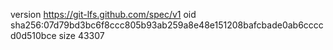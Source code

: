 version https://git-lfs.github.com/spec/v1
oid sha256:07d79bd3bc6f8ccc805b93ab259a8e48e151208bafcbade0ab6ccccd0d510bce
size 43307
